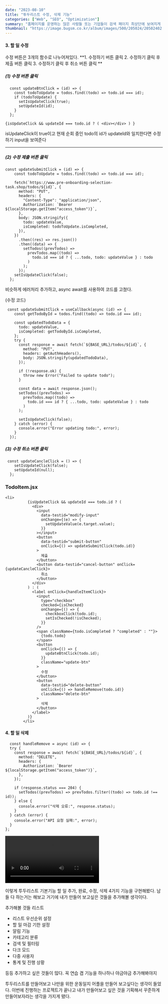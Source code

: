 ```yaml
---
date: "2023-08-10"
title: "투두리스트 수정, 삭제 기능"
categories: ["Web", "SEO", "Optimization"]
summary: "홈페이지를 운영하는 많은 사람들 또는 기업들이 검색 페이지 최상단에 보여지게 하기 위해 어떤 최적화 작업을 하는지 알아보자."
thumbnail: "https://image.bugsm.co.kr/album/images/500/205024/20502402.jpg"
---
```


#### 3. 할 일 수정

수정 버튼은 3개의 함수로 나누어져있다.
**1. 수정하기 버튼 클릭 2. 수정하기 클릭 후 제출 버튼 클릭 3. 수정하기 클릭 후 취소 버튼 클릭
**

##### (1) 수정 버튼 클릭

```
  const updateBtnClick = (id) => {
    const todoToUpdate = todos.find((todo) => todo.id === id);
    if (todoToUpdate) {
      setIsUpdateClick(true);
      setUpdateId(id);
    }
  };
```

```
{isUpdateClick && updateId === todo.id ? ( <div></div> ) }
```

isUpdateClick이 true이고 현재 순회 중인 todo의 id가 updateId와 일치한다면 수정하기 input을 보여준다

---

##### (2) 수정 제출 버튼 클릭

```
const updateSubmitClick = (id) => {
    const todoToUpdate = todos.find((todo) => todo.id === id);

    fetch(`https://www.pre-onboarding-selection-task.shop/todos/${id}`, {
      method: "PUT",
      headers: {
        "Content-Type": "application/json",
        Authorization: `Bearer ${localStorage.getItem("access_token")}`,
      },
      body: JSON.stringify({
        todo: updateValue,
        isCompleted: todoToUpdate.isCompleted,
      }),
    })
      .then((res) => res.json())
      .then((data) => {
        setTodos((prevTodos) =>
          prevTodos.map((todo) =>
            todo.id === id ? { ...todo, todo: updateValue } : todo
          )
        );
      });
    setIsUpdateClick(false);
  };
```

비슷하게 에러처리 추가하고, async await를 사용하여 코드를 고쳤다.

(수정 코드)

```
 const updateSubmitClick = useCallback(async (id) => {
    const getTodoById = todos.find((todo) => todo.id === id);

    const updatedTodoData = {
      todo: updateValue,
      isCompleted: getTodoById.isCompleted,
    };
    try {
      const response = await fetch(`${BASE_URL}/todos/${id}`, {
        method: "PUT",
        headers: getAuthHeaders(),
        body: JSON.stringify(updatedTodoData),
      });

      if (!response.ok) {
        throw new Error("Failed to update todo");
      }

      const data = await response.json();
      setTodos((prevTodos) =>
        prevTodos.map((todo) =>
          todo.id === id ? { ...todo, todo: updateValue } : todo
        )
      );

      setIsUpdateClick(false);
    } catch (error) {
      console.error("Error updating todo:", error);
    }
  });
```

##### (3) 수정 취소 버튼 클릭

```
 const updateCancleClick = () => {
    setIsUpdateClick(false);
    setUpdateId(null);
  };

```

### TodoItem.jsx

```
<li>
          {isUpdateClick && updateId === todo.id ? (
            <div>
              <input
                data-testid="modify-input"
                onChange={(e) => {
                  setUpdateValue(e.target.value);
                }}
              ></input>
              <button
                data-testid="submit-button"
                onClick={() => updateSubmitClick(todo.id)}
              >
                제출
              </button>
              <button data-testid="cancel-button" onClick={updateCancleClick}>
                취소
              </button>
            </div>
          ) : (
            <label onClick={handleItemClick}>
              <input
                type="checkbox"
                checked={isChecked}
                onChange={() => {
                  checkboxClick(todo.id);
                  setIsChecked(!isChecked);
                }}
              />
              <span className={todo.isCompleted ? "completed" : ""}>
                {todo.todo}
              </span>
              <button
                onClick={() => {
                  updateBtnClick(todo.id);
                }}
                className="update-btn"
              >
                수정
              </button>
              <button
                data-testid="delete-button"
                onClick={() => handleRemove(todo.id)}
                className="delete-btn"
              >
                삭제
              </button>
            </label>
          )}
        </li>
```

#### 4. 할 일 삭제

```
  const handleRemove = async (id) => {
  try {
    const response = await fetch(`${BASE_URL}/todos/${id}`, {
      method: "DELETE",
      headers: {
        Authorization: `Bearer ${localStorage.getItem("access_token")}`,
      },
    });

    if (response.status === 204) {
      setTodos((prevTodos) => prevTodos.filter((todo) => todo.id !== id));
    } else {
      console.error("삭제 오류:", response.status);
    }
  } catch (error) {
    console.error("API 요청 실패:", error);
  }
};
```

![](https://velog.velcdn.com/images/jutrong/post/2a955ebd-bcee-44a7-8251-48014ac27607/image.mov)

이렇게 투두리스트 기본기능 할 일 추가, 완료, 수정, 삭제 4가지 기능을 구현해봤다.
남들 다 하는거는 해보고 거기에 내가 만들어 보고싶은 것들을 추가해볼 생각이다.

추가해볼 것들 리스트

- 리스트 우선순위 설정
- 할 일 마감 기한 설정
- 알림 기능
- 카테고리 분류
- 검색 및 필터링
- 다크 모드
- 다중 사용자
- 통계 및 진행 상황

등등 추가하고 싶은 것들이 많다. 꼭 연습 겸 기능을 하나하나 야금야금 추가해봐야지

투두리스트를 만들어보고 나만을 위한 운동일지 어플을 만들어 보고싶다는 생각이 들었다.
이번에 진행하는 프로젝트가 끝나고 내가 만들어보고 싶은 것을 기획해서 꾸준하게 만들어보자라는 생각을 가지게 됐다.
